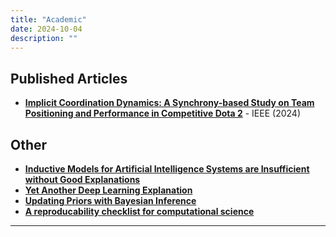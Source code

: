 ```yaml
---
title: "Academic"
date: 2024-10-04
description: ""
---
```


## Published Articles

- **[Implicit Coordination Dynamics: A Synchrony-based Study on Team Positioning and Performance in Competitive Dota 2](https://ieeexplore.ieee.org/document/10738480)** - IEEE (2024)

## Other

- **[Inductive Models for Artificial Intelligence Systems are Insufficient without Good Explanations](https://arxiv.org/abs/2401.09011)**
- **[Yet Another Deep Learning Explanation](/dl.html)**
- **[Updating Priors with Bayesian Inference](/Updating_priors.html)**
- **[A reproducability checklist for computational science](/reproduce.html)**
<!-- ## Conference Presentations

- **Title of the Presentation** - Conference Name, Location (Year) <span style="color: blue;">**Presented**</span>

## Works in Progress

- **Title of the Ongoing Work** - Journal/Conference Target <span style="color: gray;">**In Progress**</span> -->

---